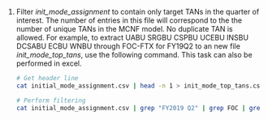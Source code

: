 1. Filter _init_mode_assignment_ to contain only target TANs in the quarter of interest. The number of entries in this file will correspond to the the number of unique TANs in the MCNF model. No duplicate TAN is allowed. For example, to extract UABU SRGBU CSPBU UCEBU INSBU DCSABU ECBU WNBU through FOC-FTX for FY19Q2 to an new file _init_mode_top_tans_, use the following command. This task can also be performed in excel.

   ```bash
   # Get header line
   cat initial_mode_assignment.csv | head -n 1 > init_mode_top_tans.csv
   
   # Perform filtering
   cat initial_mode_assignment.csv | grep "FY2019 Q2" | grep FOC | grep FTX | grep 'UABU\|SRGBU\|CSPBU\|UCEBU\|INSBU\|DCSABU\|ECBU\|WNBU' | wc -l
   ```

   

